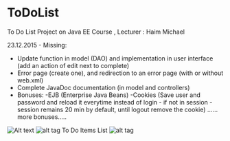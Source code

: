 # ToDoList
To Do List Project on Java EE Course , Lecturer : Haim Michael

23.12.2015 - Missing:
* Update function in model (DAO) and implementation in user interface (add an action of edit next to complete)
* Error page (create one), and redirection to an error page (with or without web.xml)
* Complete JavaDoc documentation (in model and controllers)
* Bonuses: -EJB (Enterprise Java Beans)
         -Cookies (Save user and password and reload it everytime instead of login - if not in session - session remains 20 min by default, until logout remove the cookie)
         ...... more bonuses.....


![Alt text](/ToDoList/Ideas/Images/LoginPage.JPG "Login Page")
![alt tag](ToDoList/Ideas/Images/LoginPage.JPG)
To Do Items List
![alt tag](ToDoList/Ideas/Images/ToDoItems.JPG)

